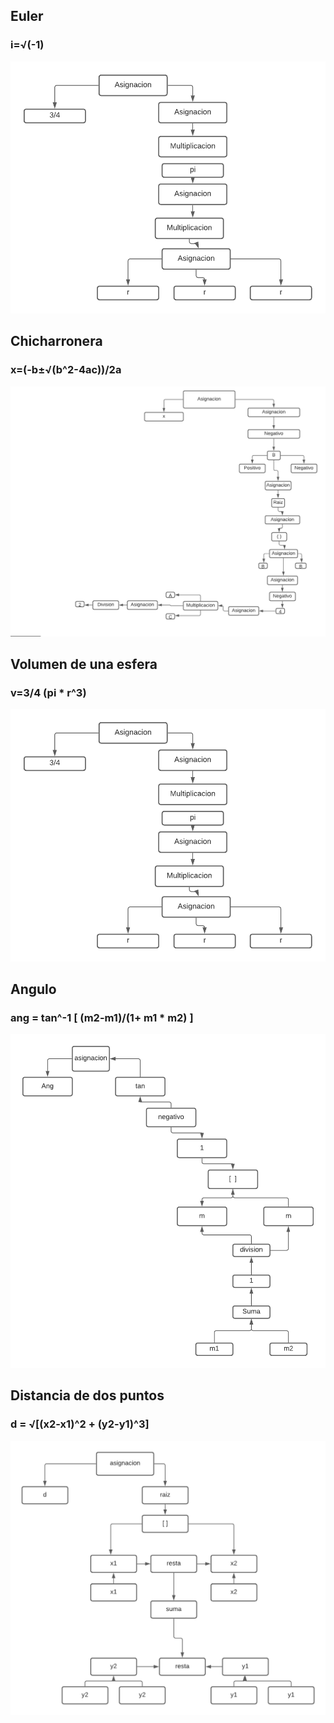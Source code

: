 ## Euler
### i=√(-1)
![](https://github.com/Yohali20/Arbol-sintactico-/blob/main/Mapa3.png)

## Chicharronera
### x=(-b±√(b^2-4ac))/2a
![](https://github.com/Yohali20/Arbol-sintactico-/blob/main/Diagrama%202.png)

## Volumen de una esfera
### v=3/4 (pi * r^3)
![](https://github.com/Yohali20/Arbol-sintactico-/blob/main/Mapa3.png)
                    
## Angulo
### ang = tan^-1 [ (m2-m1)/(1+ m1 * m2) ]   
![](https://github.com/Yohali20/Arbol-sintactico-/blob/main/Diagrama4.png)   

## Distancia de dos puntos
### d = √[(x2-x1)^2 + (y2-y1)^3]
![](https://github.com/Yohali20/Arbol-sintactico-/blob/main/Diagrama5.png)